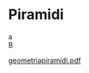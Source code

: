 # Piramidi

a  
B  

[geometriapiramidi.pdf](https://leticlem.github.io/Piramidi/geometriapiramidi.pdf)
